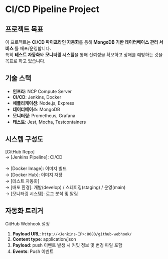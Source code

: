 # CI/CD Pipeline Project

## 프로젝트 목표
이 프로젝트는 **CI/CD 파이프라인 자동화**를 통해 **MongoDB 기반 데이터베이스 관리 서비스** 를 배포/운영합니다.  
특히 **테스트 자동화**와 **모니터링 시스템**을 통해 신뢰성을 확보하고 장애를 예방하는 것을 목표로 하고 있습니다.

## 기술 스택
- **인프라**: NCP Compute Server  
- **CI/CD**: Jenkins, Docker  
- **애플리케이션**: Node.js, Express  
- **데이터베이스**: MongoDB  
- **모니터링**: Prometheus, Grafana  
- **테스트**: Jest, Mocha, Testcontainers  

## 시스템 구성도
[GitHub Repo] <br>
→ [Jenkins Pipeline]: CI/CD <br>  
→ [Docker Image]: 이미지 빌드 <br>
→ [Docker Hub]: 이미지 저장   <br>
→ [테스트 자동화] <br>
→ [배포 환경]: 개발(develop) / 스테이징(staging) / 운영(main)   <br>
→ [모니터링 시스템]: 로그 분석 및 알림


## 자동화 트리거
GitHub Webhook 설정  
1. **Payload URL**: `http://<Jenkins-IP>:8080/github-webhook/`  
2. **Content type**: application/json  
3. **Payload**: push 이벤트 발생 시 커밋 정보 및 변경 파일 포함  
4. **Events**: Push 이벤트  